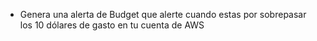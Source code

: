 
- Genera una alerta de Budget que alerte cuando estas por sobrepasar los 10 dólares de gasto en tu cuenta de AWS